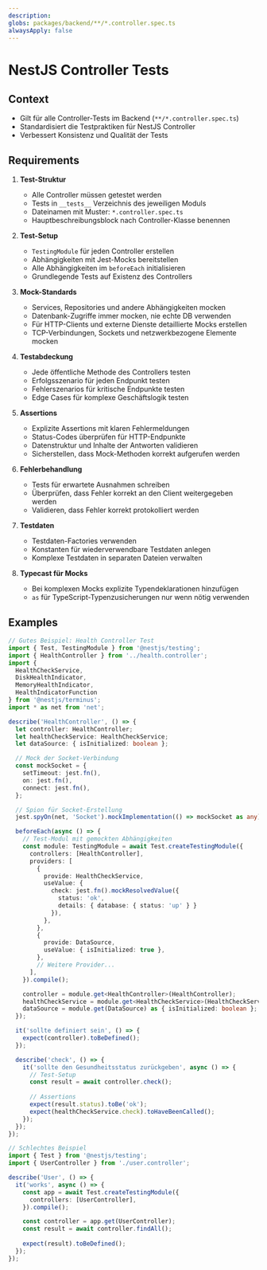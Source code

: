 ```yaml
---
description: 
globs: packages/backend/**/*.controller.spec.ts
alwaysApply: false
---
```

# NestJS Controller Tests

## Context
- Gilt für alle Controller-Tests im Backend (`**/*.controller.spec.ts`)
- Standardisiert die Testpraktiken für NestJS Controller
- Verbessert Konsistenz und Qualität der Tests

## Requirements
1. **Test-Struktur**
   - Alle Controller müssen getestet werden
   - Tests in `__tests__` Verzeichnis des jeweiligen Moduls
   - Dateinamen mit Muster: `*.controller.spec.ts`
   - Hauptbeschreibungsblock nach Controller-Klasse benennen

2. **Test-Setup**
   - `TestingModule` für jeden Controller erstellen
   - Abhängigkeiten mit Jest-Mocks bereitstellen
   - Alle Abhängigkeiten im `beforeEach` initialisieren
   - Grundlegende Tests auf Existenz des Controllers

3. **Mock-Standards**
   - Services, Repositories und andere Abhängigkeiten mocken
   - Datenbank-Zugriffe immer mocken, nie echte DB verwenden
   - Für HTTP-Clients und externe Dienste detaillierte Mocks erstellen
   - TCP-Verbindungen, Sockets und netzwerkbezogene Elemente mocken

4. **Testabdeckung**
   - Jede öffentliche Methode des Controllers testen
   - Erfolgsszenario für jeden Endpunkt testen
   - Fehlerszenarios für kritische Endpunkte testen
   - Edge Cases für komplexe Geschäftslogik testen

5. **Assertions**
   - Explizite Assertions mit klaren Fehlermeldungen
   - Status-Codes überprüfen für HTTP-Endpunkte
   - Datenstruktur und Inhalte der Antworten validieren
   - Sicherstellen, dass Mock-Methoden korrekt aufgerufen werden

6. **Fehlerbehandlung**
   - Tests für erwartete Ausnahmen schreiben
   - Überprüfen, dass Fehler korrekt an den Client weitergegeben werden
   - Validieren, dass Fehler korrekt protokolliert werden

7. **Testdaten**
   - Testdaten-Factories verwenden
   - Konstanten für wiederverwendbare Testdaten anlegen
   - Komplexe Testdaten in separaten Dateien verwalten

8. **Typecast für Mocks**
   - Bei komplexen Mocks explizite Typendeklarationen hinzufügen
   - `as` für TypeScript-Typenzusicherungen nur wenn nötig verwenden

## Examples

```typescript
// Gutes Beispiel: Health Controller Test
import { Test, TestingModule } from '@nestjs/testing';
import { HealthController } from '../health.controller';
import { 
  HealthCheckService, 
  DiskHealthIndicator, 
  MemoryHealthIndicator, 
  HealthIndicatorFunction 
} from '@nestjs/terminus';
import * as net from 'net';

describe('HealthController', () => {
  let controller: HealthController;
  let healthCheckService: HealthCheckService;
  let dataSource: { isInitialized: boolean };

  // Mock der Socket-Verbindung
  const mockSocket = {
    setTimeout: jest.fn(),
    on: jest.fn(),
    connect: jest.fn(),
  };

  // Spion für Socket-Erstellung
  jest.spyOn(net, 'Socket').mockImplementation(() => mockSocket as any);

  beforeEach(async () => {
    // Test-Modul mit gemockten Abhängigkeiten
    const module: TestingModule = await Test.createTestingModule({
      controllers: [HealthController],
      providers: [
        {
          provide: HealthCheckService,
          useValue: {
            check: jest.fn().mockResolvedValue({
              status: 'ok',
              details: { database: { status: 'up' } }
            }),
          },
        },
        {
          provide: DataSource,
          useValue: { isInitialized: true },
        },
        // Weitere Provider...
      ],
    }).compile();

    controller = module.get<HealthController>(HealthController);
    healthCheckService = module.get<HealthCheckService>(HealthCheckService);
    dataSource = module.get(DataSource) as { isInitialized: boolean };
  });

  it('sollte definiert sein', () => {
    expect(controller).toBeDefined();
  });

  describe('check', () => {
    it('sollte den Gesundheitsstatus zurückgeben', async () => {
      // Test-Setup
      const result = await controller.check();
      
      // Assertions
      expect(result.status).toBe('ok');
      expect(healthCheckService.check).toHaveBeenCalled();
    });
  });
});
```

```typescript
// Schlechtes Beispiel
import { Test } from '@nestjs/testing';
import { UserController } from './user.controller';

describe('User', () => {
  it('works', async () => {
    const app = await Test.createTestingModule({
      controllers: [UserController],
    }).compile();

    const controller = app.get(UserController);
    const result = await controller.findAll();
    
    expect(result).toBeDefined();
  });
}); 